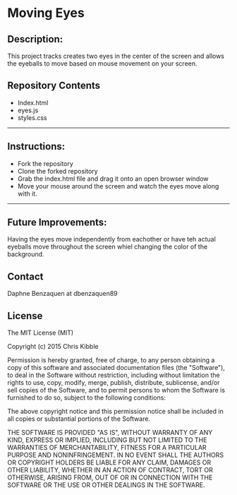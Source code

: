 # Moving Eyes
## Description: 
This project tracks creates two eyes in the center of the screen and allows the eyeballs to move based on mouse movement on your screen.

## Repository Contents
* Index.html
* eyes.js
* styles.css
---
## Instructions:
* Fork the repository
* Clone the forked repository
* Grab the index.html file and drag it onto an open browser window
* Move your mouse around the screen and watch the eyes move along with it.
---
## Future Improvements:
Having the eyes move independently from eachother or have teh actual eyeballs move throughout the screen whiel changing the color of the background.

## Contact
Daphne Benzaquen at dbenzaquen89

## License
The MIT License (MIT)

Copyright (c) 2015 Chris Kibble

Permission is hereby granted, free of charge, to any person obtaining a copy of this software and associated documentation files (the "Software"), to deal in the Software without restriction, including without limitation the rights to use, copy, modify, merge, publish, distribute, sublicense, and/or sell copies of the Software, and to permit persons to whom the Software is furnished to do so, subject to the following conditions:

The above copyright notice and this permission notice shall be included in all copies or substantial portions of the Software.

THE SOFTWARE IS PROVIDED "AS IS", WITHOUT WARRANTY OF ANY KIND, EXPRESS OR IMPLIED, INCLUDING BUT NOT LIMITED TO THE WARRANTIES OF MERCHANTABILITY, FITNESS FOR A PARTICULAR PURPOSE AND NONINFRINGEMENT. IN NO EVENT SHALL THE AUTHORS OR COPYRIGHT HOLDERS BE LIABLE FOR ANY CLAIM, DAMAGES OR OTHER LIABILITY, WHETHER IN AN ACTION OF CONTRACT, TORT OR OTHERWISE, ARISING FROM, OUT OF OR IN CONNECTION WITH THE SOFTWARE OR THE USE OR OTHER DEALINGS IN THE SOFTWARE.
